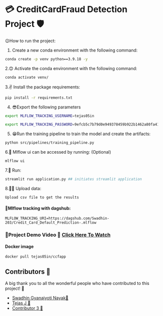 # 💳 **CreditCardFraud Detection Project** 🛡️

😉How to run the project:
1. Create a new conda environment with the following command:

```bash
conda create -p venv python==3.9.18 -y
```

2.😊 Activate the conda environment with the following command:
```bash
conda activate venv/
```

3.✌️ Install the package requirements:
```bash
pip install -r requirements.txt
```
4. 😎Export the following parameters

```bash
export MLFLOW_TRACKING_USERNAME=tejas05in
```
```bash
export MLFLOW_TRACKING_PASSWORD=9efcb5c7b79d0e949378459b922b1462a80fa413
```

5. 😁Run the training pipeline to train the model and create the artifacts:
```bash
python src/pipelines/training_pipeline.py
```

6.🤗 Mlflow ui can be accessed by running: (Optional)
```bash
mlflow ui
```

7.🙌 Run:
```bash
streamlit run application.py ## initiates streamlit application
```

8.🤩🥳 Upload data:
```
Upload csv file to get the results
```

#### 🌟Mlflow tracking with dagshub:

```angular2html
MLFLOW_TRACKING_URI=https://dagshub.com/Swadhin-203/Credit_Card_Default_Prediction-.mlflow
```
### 🚀Project Demo Video 🎥 [Click Here To Watch](https://www.youtube.com/watch?v=SAAXYqVyyDg)



#### Docker image
```docker
docker pull tejas05in/ccfapp
```
## Contributors 🚀

A big thank you to all the wonderful people who have contributed to this project! 🙌

- [Swadhin Gyanajyoti Nayak🌟](https://github.com/Swadhin-203)
- [Tejas J 🤗](https://github.com/tejas05in)
- [Contributor 3 🎉](https://github.com/Contributor3)
